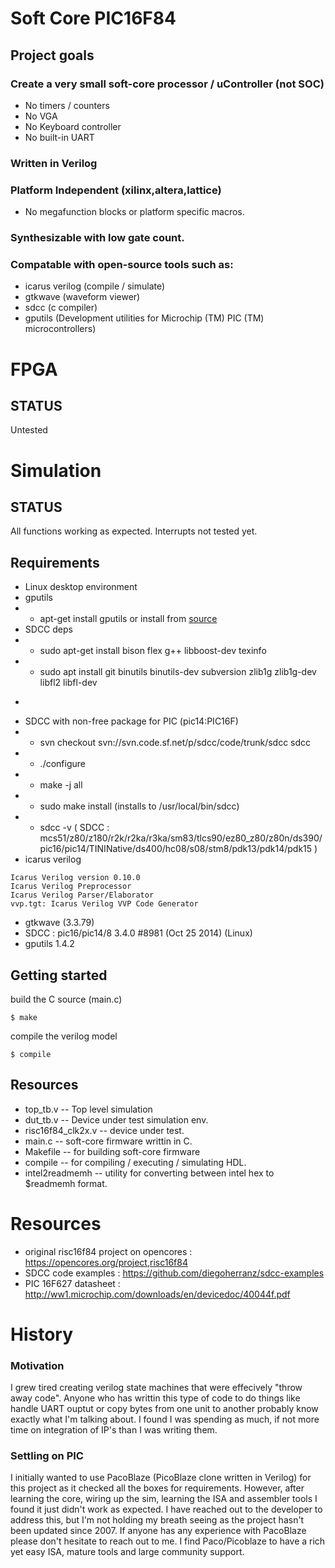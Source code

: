 # Soft Core PIC16F84
## Project goals
### Create a very small soft-core processor / uController (not SOC)
* No timers / counters
* No VGA
* No Keyboard controller
* No built-in UART
### Written in Verilog
### Platform Independent (xilinx,altera,lattice)
* No megafunction blocks or platform specific macros.
### Synthesizable with low gate count.
### Compatable with open-source tools such as:
* icarus verilog (compile / simulate)
* gtkwave (waveform viewer)
* sdcc (c compiler)
* gputils (Development utilities for Microchip (TM) PIC (TM) microcontrollers)

# FPGA
## STATUS
Untested

# Simulation
## STATUS
All functions working as expected. Interrupts not tested yet.

## Requirements
* Linux desktop environment
* gputils 
* * apt-get install gputils or install from [source](http://sourceforge.net/projects/gputils/files/gputils/)
* SDCC deps
* * sudo apt-get install bison flex g++ libboost-dev texinfo
* * sudo apt install git binutils binutils-dev subversion zlib1g zlib1g-dev libfl2 libfl-dev
-
* SDCC with non-free package for PIC (pic14:PIC16F)
* * svn checkout svn://svn.code.sf.net/p/sdcc/code/trunk/sdcc sdcc
* * ./configure
* * make -j all
* * sudo make install (installs to /usr/local/bin/sdcc)
* * sdcc -v ( SDCC : mcs51/z80/z180/r2k/r2ka/r3ka/sm83/tlcs90/ez80_z80/z80n/ds390/pic16/pic14/TININative/ds400/hc08/s08/stm8/pdk13/pdk14/pdk15 )
* icarus verilog
```
Icarus Verilog version 0.10.0 
Icarus Verilog Preprocessor
Icarus Verilog Parser/Elaborator
vvp.tgt: Icarus Verilog VVP Code Generator
```
* gtkwave (3.3.79)
* SDCC : pic16/pic14/8 3.4.0 #8981 (Oct 25 2014) (Linux)
* gputils 1.4.2

## Getting started
build the C source (main.c)

``` $ make ```

compile the verilog model

``` $ compile ```

## Resources
* top_tb.v -- Top level simulation
* dut_tb.v -- Device under test simulation env.
* risc16f84_clk2x.v -- device under test.
* main.c -- soft-core firmware writtin in C.
* Makefile -- for building soft-core firmware
* compile -- for compiling / executing / simulating HDL.
* intel2readmemh -- utility for converting between intel hex to $readmemh format.

# Resources
* original risc16f84 project on opencores : https://opencores.org/project,risc16f84
* SDCC code examples : https://github.com/diegoherranz/sdcc-examples
* PIC 16F627 datasheet : http://ww1.microchip.com/downloads/en/devicedoc/40044f.pdf

# History
### Motivation
I grew tired creating verilog state machines that were effecively "throw away code".  Anyone who has writtin this type of code to do things like handle UART ouptut or copy bytes from one unit to another probably know exactly what I'm talking about.  I found I was spending as much, if not more time on integration of IP's than I was writing them.
### Settling on PIC
I initially wanted to use PacoBlaze (PicoBlaze clone written in Verilog) for this project as it checked all the boxes for requirements.  However, after learning the core, wiring up the sim, learning the ISA and assembler tools I found it just didn't work as expected.  I have reached out to the developer to address this, but I'm not holding my breath seeing as the project hasn't been updated since 2007.  If anyone has any experience with PacoBlaze please don't hesitate to reach out to me.  I find Paco/Picoblaze to have a rich yet easy ISA, mature tools and large community support.

